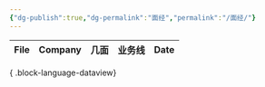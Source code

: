 ```yaml
---
{"dg-publish":true,"dg-permalink":"面经","permalink":"/面经/"}
---
```




| File | Company | 几面 | 业务线 | Date |
| ---- | ------- | -- | --- | ---- |

{ .block-language-dataview}